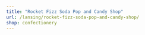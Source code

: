 ```yaml
---
title: "Rocket Fizz Soda Pop and Candy Shop"
url: /lansing/rocket-fizz-soda-pop-and-candy-shop/
shop: confectionery
---
```

